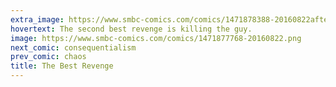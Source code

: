```yaml
---
extra_image: https://www.smbc-comics.com/comics/1471878388-20160822after.png
hovertext: The second best revenge is killing the guy.
image: https://www.smbc-comics.com/comics/1471877768-20160822.png
next_comic: consequentialism
prev_comic: chaos
title: The Best Revenge
---
```


